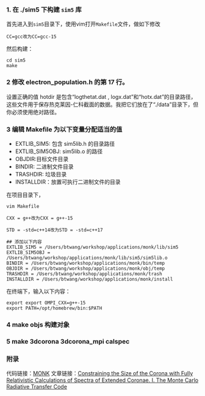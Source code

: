 
### 1. 在 ./sim5 下构建 `sim5` 库

首先进入到`sim5`目录下，使用vim打开`Makefile`文件，做如下修改
```shell
CC=gcc改为CC=gcc-15
```
然后构建：
```shell
cd sim5
make
```

### 2 修改 electron_population.h 的第 17 行。

设置正确的值 hotdir 是包含“logthetat.dat , logx.dat”和“hotx.dat”的目录路径，这些文件用于保存热克莱因-仁科截面的数据。我把它们放在了“./data”目录下，但你必须使用绝对路径。

### 3 编辑 Makefile 为以下变量分配适当的值

* EXTLIB_SIM5: 包含 sim5lib.h 的目录路径
* EXTLIB_SIM5OBJ: sim5lib.o 的路径
* OBJDIR:目标文件目录
* BINDIR: 二进制文件目录
* TRASHDIR: 垃圾目录
* INSTALLDIR：放置可执行二进制文件的目录

在项目目录下，

```shell
vim Makefile
```

```shell
CXX = g++改为CXX = g++-15

STD = -std=c++14改为STD = -std=c++17

## 添加以下内容
EXTLIB_SIM5 = /Users/btwang/workshop/applications/monk/lib/sim5
EXTLIB_SIM5OBJ = /Users/btwang/workshop/applications/monk/lib/sim5/sim5lib.o
BINDIR = /Users/btwang/workshop/applications/monk/bin/temp
OBJDIR = /Users/btwang/workshop/applications/monk/obj/temp
TRASHDIR = /Users/btwang/workshop/applications/monk/trash
INSTALLDIR = /Users/btwang/workshop/applications/monk/install
```

在终端下，输入以下内容：
```shell
export export OMPI_CXX=g++-15
export PATH=/opt/homebrew/bin:$PATH
```
### 4 make objs 构建对象

### 5 make 3dcorona 3dcorona_mpi calspec

### 附录

代码链接：[MONK](https://projects.asu.cas.cz/zhang/monk)
文章链接：[Constraining the Size of the Corona with Fully Relativistic Calculations of Spectra of Extended Coronae. I. The Monte Carlo Radiative Transfer Code](https://iopscience.iop.org/article/10.3847/1538-4357/ab1261)